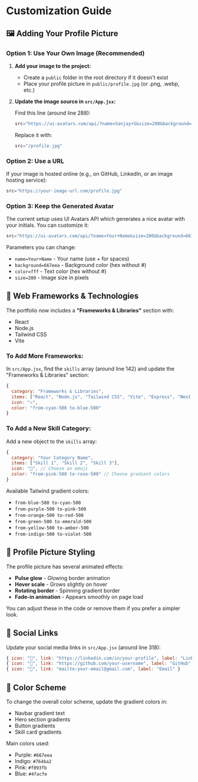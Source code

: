 # Customization Guide

## 🖼️ Adding Your Profile Picture

### Option 1: Use Your Own Image (Recommended)

1. **Add your image to the project:**
   - Create a `public` folder in the root directory if it doesn't exist
   - Place your profile picture in `public/profile.jpg` (or .png, .webp, etc.)

2. **Update the image source in `src/App.jsx`:**
   
   Find this line (around line 288):
   ```jsx
   src="https://ui-avatars.com/api/?name=Sanjay+S&size=200&background=667eea&color=fff&bold=true&font-size=0.4"
   ```
   
   Replace it with:
   ```jsx
   src="/profile.jpg"
   ```

### Option 2: Use a URL

If your image is hosted online (e.g., on GitHub, LinkedIn, or an image hosting service):

```jsx
src="https://your-image-url.com/profile.jpg"
```

### Option 3: Keep the Generated Avatar

The current setup uses UI Avatars API which generates a nice avatar with your initials. You can customize it:

```jsx
src="https://ui-avatars.com/api/?name=Your+Name&size=200&background=667eea&color=fff&bold=true&font-size=0.4"
```

Parameters you can change:
- `name=Your+Name` - Your name (use + for spaces)
- `background=667eea` - Background color (hex without #)
- `color=fff` - Text color (hex without #)
- `size=200` - Image size in pixels

## 🎨 Web Frameworks & Technologies

The portfolio now includes a **"Frameworks & Libraries"** section with:
- React
- Node.js
- Tailwind CSS
- Vite

### To Add More Frameworks:

In `src/App.jsx`, find the `skills` array (around line 142) and update the "Frameworks & Libraries" section:

```jsx
{ 
  category: "Frameworks & Libraries", 
  items: ["React", "Node.js", "Tailwind CSS", "Vite", "Express", "Next.js"], // Add more here
  icon: "⚛️",
  color: "from-cyan-500 to-blue-500"
}
```

### To Add a New Skill Category:

Add a new object to the `skills` array:

```jsx
{ 
  category: "Your Category Name", 
  items: ["Skill 1", "Skill 2", "Skill 3"], 
  icon: "🎯", // Choose an emoji
  color: "from-pink-500 to-rose-500" // Choose gradient colors
}
```

Available Tailwind gradient colors:
- `from-blue-500 to-cyan-500`
- `from-purple-500 to-pink-500`
- `from-orange-500 to-red-500`
- `from-green-500 to-emerald-500`
- `from-yellow-500 to-amber-500`
- `from-indigo-500 to-violet-500`

## 📱 Profile Picture Styling

The profile picture has several animated effects:
- **Pulse glow** - Glowing border animation
- **Hover scale** - Grows slightly on hover
- **Rotating border** - Spinning gradient border
- **Fade-in animation** - Appears smoothly on page load

You can adjust these in the code or remove them if you prefer a simpler look.

## 🔗 Social Links

Update your social media links in `src/App.jsx` (around line 318):

```jsx
{ icon: "💼", link: "https://linkedin.com/in/your-profile", label: "LinkedIn" },
{ icon: "🐙", link: "https://github.com/your-username", label: "GitHub" },
{ icon: "📧", link: "mailto:your-email@gmail.com", label: "Email" }
```

## 🎨 Color Scheme

To change the overall color scheme, update the gradient colors in:
- Navbar gradient text
- Hero section gradients
- Button gradients
- Skill card gradients

Main colors used:
- Purple: `#667eea`
- Indigo: `#764ba2`
- Pink: `#f093fb`
- Blue: `#4facfe`
